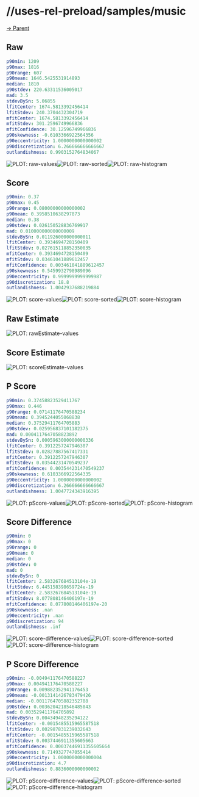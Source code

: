 
# //uses-rel-preload/samples/music

[→ Parent](../..)


## Raw


```yaml
p90min: 1209
p90max: 1816
p90range: 607
p90mean: 1646.5425531914893
median: 1810
p90stdev: 220.63311536005017
mad: 3.5
stdevBySn: 5.06855
lfitCenter: 1674.5813392456414
lfitStdev: 240.3704432304719
mfitCenter: 1674.5813392456414
mfitStdev: 301.2596749966836
mfitConfidence: 30.12596749966836
p90skewness: -0.6103366922564356
p90eccentricity: 1.0000000000000002
p90discretization: 6.266666666666667
outlandishness: 0.9903152764834067

```

![PLOT: raw-values](./raw/values.svg)![PLOT: raw-sorted](./raw/sorted.svg)![PLOT: raw-histogram](./raw/histogram.svg)
## Score


```yaml
p90min: 0.37
p90max: 0.45
p90range: 0.08000000000000002
p90mean: 0.3958510638297873
median: 0.38
p90stdev: 0.026150528836769917
mad: 0.010000000000000009
stdevBySn: 0.011926000000000011
lfitCenter: 0.3934694728150409
lfitStdev: 0.027615118852350035
mfitCenter: 0.3934694728150409
mfitStdev: 0.03461041889612457
mfitConfidence: 0.003461041889612457
p90skewness: 0.5459932798989096
p90eccentricity: 0.9999999999999987
p90discretization: 18.8
outlandishness: 1.0042937688219884

```

![PLOT: score-values](./score/values.svg)![PLOT: score-sorted](./score/sorted.svg)![PLOT: score-histogram](./score/histogram.svg)
## Raw Estimate

![PLOT: rawEstimate-values](./rawEstimate/values.svg)
## Score Estimate

![PLOT: scoreEstimate-values](./scoreEstimate/values.svg)
## P Score


```yaml
p90min: 0.37458823529411767
p90max: 0.446
p90range: 0.07141176470588234
p90mean: 0.3945244055068838
median: 0.37529411764705883
p90stdev: 0.025956837101182375
mad: 0.0004117647058823892
stdevBySn: 0.0005963000000000336
lfitCenter: 0.3912257247946307
lfitStdev: 0.02827887567417331
mfitCenter: 0.3912257247946307
mfitStdev: 0.03544231470549237
mfitConfidence: 0.003544231470549237
p90skewness: 0.6103366922564335
p90eccentricity: 1.0000000000000002
p90discretization: 6.266666666666667
outlandishness: 1.0047724343916395

```

![PLOT: pScore-values](./pScore/values.svg)![PLOT: pScore-sorted](./pScore/sorted.svg)![PLOT: pScore-histogram](./pScore/histogram.svg)
## Score Difference


```yaml
p90min: 0
p90max: 0
p90range: 0
p90mean: 0
median: 0
p90stdev: 0
mad: 0
stdevBySn: 0
lfitCenter: 2.583267684513104e-19
lfitStdev: 6.445158398659724e-19
mfitCenter: 2.583267684513104e-19
mfitStdev: 8.077808146406197e-19
mfitConfidence: 8.077808146406197e-20
p90skewness: .nan
p90eccentricity: .nan
p90discretization: 94
outlandishness: .inf

```

![PLOT: score-difference-values](./score-difference/values.svg)![PLOT: score-difference-sorted](./score-difference/sorted.svg)![PLOT: score-difference-histogram](./score-difference/histogram.svg)
## P Score Difference


```yaml
p90min: -0.004941176470588227
p90max: 0.004941176470588227
p90range: 0.009882352941176453
p90mean: -0.0013141426783479426
median: -0.0011764705882352788
p90stdev: 0.0036204218546485043
mad: 0.003529411764705892
stdevBySn: 0.00434948235294122
lfitCenter: -0.0015485515965587518
lfitStdev: 0.002987831239032643
mfitCenter: -0.0015485515965587518
mfitStdev: 0.0037446911355605663
mfitConfidence: 0.00037446911355605664
p90skewness: 0.7149327747055414
p90eccentricity: 1.0000000000000004
p90discretization: 4.7
outlandishness: 0.8836000000000002

```

![PLOT: pScore-difference-values](./pScore-difference/values.svg)![PLOT: pScore-difference-sorted](./pScore-difference/sorted.svg)![PLOT: pScore-difference-histogram](./pScore-difference/histogram.svg)